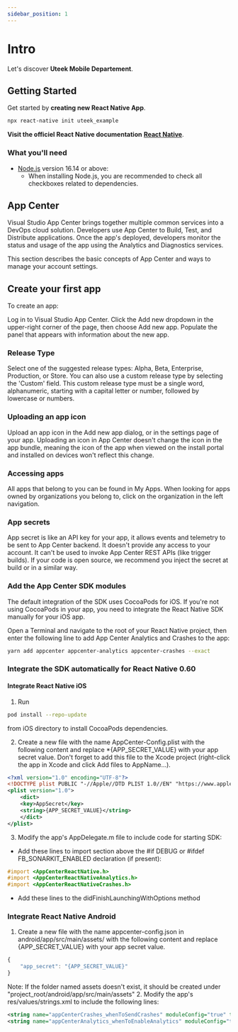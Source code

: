 ```yaml
---
sidebar_position: 1
---
```


# Intro

Let's discover **Uteek Mobile Departement**.

## Getting Started

Get started by **creating new React Native App**.
```bash
npx react-native init uteek_example
```
**Visit the officiel React Native documentation**  **[React Native](https://reactnative.dev/)**.

### What you'll need

- [Node.js](https://nodejs.org/en/download/) version 16.14 or above:
  - When installing Node.js, you are recommended to check all checkboxes related to dependencies.

## App Center

Visual Studio App Center brings together multiple common services into a DevOps cloud solution. Developers use App Center to Build, Test, and Distribute applications. Once the app's deployed, developers monitor the status and usage of the app using the Analytics and Diagnostics services.

This section describes the basic concepts of App Center and ways to manage your account settings.

## Create your first app 

To create an app:

Log in to Visual Studio App Center.
Click the Add new dropdown in the upper-right corner of the page, then choose Add new app.
Populate the panel that appears with information about the new app.

### Release Type

Select one of the suggested release types: Alpha, Beta, Enterprise, Production, or Store. You can also use a custom release type by selecting the 'Custom' field. This custom release type must be a single word, alphanumeric, starting with a capital letter or number, followed by lowercase or numbers.

### Uploading an app icon
Upload an app icon in the Add new app dialog, or in the settings page of your app. Uploading an icon in App Center doesn't change the icon in the app bundle, meaning the icon of the app when viewed on the install portal and installed on devices won't reflect this change.

### Accessing apps
All apps that belong to you can be found in My Apps. When looking for apps owned by organizations you belong to, click on the organization in the left navigation.

### App secrets
App secret is like an API key for your app, it allows events and telemetry to be sent to App Center backend. It doesn't provide any access to your account. It can't be used to invoke App Center REST APIs (like trigger builds). If your code is open source, we recommend you inject the secret at build or in a similar way.
### Add the App Center SDK modules
The default integration of the SDK uses CocoaPods for iOS. If you're not using CocoaPods in your app, you need to integrate the React Native SDK manually for your iOS app.

Open a Terminal and navigate to the root of your React Native project, then enter the following line to add App Center Analytics and Crashes to the app:
```bash
yarn add appcenter appcenter-analytics appcenter-crashes --exact
```
### Integrate the SDK automatically for React Native 0.60
#### Integrate React Native iOS
1. Run 
```bash
pod install --repo-update
``` 
from iOS directory to install CocoaPods dependencies.

2. Create a new file with the name AppCenter-Config.plist with the following content and replace *{APP_SECRET_VALUE} with your app secret value. Don't forget to add this file to the Xcode project (right-click the app in Xcode and click Add files to AppName...).
```xml
<?xml version="1.0" encoding="UTF-8"?>
<!DOCTYPE plist PUBLIC "-//Apple//DTD PLIST 1.0//EN" "https://www.apple.com/DTDs/PropertyList-1.0.dtd">
<plist version="1.0">
    <dict>
    <key>AppSecret</key>
    <string>{APP_SECRET_VALUE}</string>
    </dict>
</plist>
```
3. Modify the app's AppDelegate.m file to include code for starting SDK:

* Add these lines to import section above the #if DEBUG or #ifdef FB_SONARKIT_ENABLED declaration (if present):
```Objective-C
#import <AppCenterReactNative.h>
#import <AppCenterReactNativeAnalytics.h>
#import <AppCenterReactNativeCrashes.h>
```
* Add these lines to the didFinishLaunchingWithOptions method
### Integrate React Native Android
1. Create a new file with the name appcenter-config.json in android/app/src/main/assets/ with the following content and replace {APP_SECRET_VALUE} with your app secret value.
```javascript
{
    "app_secret": "{APP_SECRET_VALUE}"
}
```
Note: If the folder named assets doesn't exist, it should be created under "project_root/android/app/src/main/assets"
2. Modify the app's res/values/strings.xml to include the following lines:
```xml
<string name="appCenterCrashes_whenToSendCrashes" moduleConfig="true" translatable="false">DO_NOT_ASK_JAVASCRIPT</string>
<string name="appCenterAnalytics_whenToEnableAnalytics" moduleConfig="true" translatable="false">ALWAYS_SEND</string>
```

